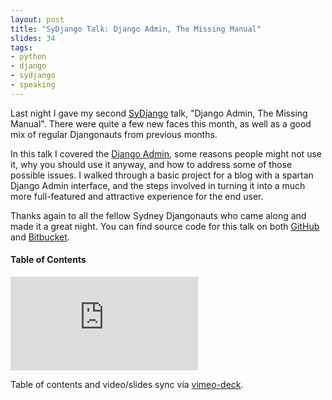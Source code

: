 ```yaml
---
layout: post
title: "SyDjango Talk: Django Admin, The Missing Manual"
slides: 34
tags:
- python
- django
- sydjango
- speaking
---
```


<p>
Last night I gave my second <a href="http://www.meetup.com/SyDjango/">
SyDjango</a> talk, "Django Admin, The Missing Manual". There were
quite a few new faces this month, as well as a good mix of regular
Djangonauts from previous months.
</p>

<p>
In this talk I covered the <a
href="https://docs.djangoproject.com/en/dev/ref/contrib/admin/">Django
Admin</a>, some reasons people might not use it, why you should use it
anyway, and how to address some of those possible issues. I walked
through a basic project for a blog with a spartan Django Admin interface,
and the steps involved in turning it into a much more full-featured and
attractive experience for the end user.
</p>

<p>
Thanks again to all the fellow Sydney Djangonauts who came along
and made it a great night. You can find source code for this talk
on both <a href="https://github.com/stephenmcd/sydjango-damm">GitHub</a>
 and <a href="https://bitbucket.org/stephenmcd/sydjango-damm">Bitbucket</a>.</p>

<h4>Table of Contents</h4>
<ol id="toc"></ol>
<script src="/static/js/vimeo-deck.js"></script>
<script>

var vd = VimeoDeck({tocID: '#toc'});

vd.setSlide(01, '00:00', 'Welcome'); // Start
vd.setSlide(02, '00:19', 'About Me'); // About me
vd.setSlide(03, '00:24'); // Fairfax
vd.setSlide(04, '00:46'); // Mezzanine
vd.setSlide(05, '01:09'); // Django since 07
vd.setSlide(06, '01:15'); // 50 projects
vd.setSlide(07, '01:37', 'Django Admin'); // Django Admin
vd.setSlide(08, '01:39'); // Saves countless hours
vd.setSlide(09, '02:04'); // Living in the future
vd.setSlide(10, '02:23'); // Example code
vd.setSlide(11, '02:54'); // Example list
vd.setSlide(12, '03:04'); // Example change
vd.setSlide(13, '03:22', 'Why Wouldn\'t You Use It?'); // Why Wouldn't
vd.setSlide(14, '03:49'); // Looks outdated
vd.setSlide(15, '04:11'); // Too database-centric
vd.setSlide(16, '04:36'); // Hard to customise
vd.setSlide(17, '04:59', 'Let\'s Dispel These Myths'); // Dispel these myths
vd.setSlide(18, '05:16', 'Django Admin VS Custom Admin'); // Django vs custom
vd.setSlide(19, '06:28'); // Fake data
vd.setSlide(20, '06:35', 'The Missing Manual'); // Missing Manual
vd.setSlide(21, '06:39', 'Chapter 1: Use All Features'); // Chapter 1
vd.setSlide(22, '07:05'); // Full admin example code
vd.setSlide(23, '08:04'); // Full admin example list
vd.setSlide(24, '08:32', 'Chapter 2: Override Templates!'); // Chapter 2
vd.setSlide(25, '08:52'); // CSS in base_site
vd.setSlide(26, '09:48'); // Skinned list example
vd.setSlide(27, '10:34'); // Skinned change example
vd.setSlide(28, '11:25', 'Chapter 3: Singleton Admin'); // Chapter 3
vd.setSlide(29, '12:35'); // Singleton Admin example
vd.setSlide(30, '15:31', 'But Wait, One More Thing'); // But wait
vd.setSlide(31, '15:36'); // One more thing
vd.setSlide(32, '15:45'); // Links in base_site
vd.setSlide(33, '16:46'); // Dashboard example with links
vd.setSlide(34, '18:17', 'Question Time'); // Thanks

</script>

<iframe id="vimeo" src="http://player.vimeo.com/video/52318351?api=1&player_id=vimeo" frameborder="0" webkitAllowFullScreen mozallowfullscreen allowFullScreen></iframe>

<script async class="speakerdeck-embed" data-id="508739b33366490002010f87" data-ratio="1.3333333333333333" src="//speakerdeck.com/assets/embed.js"></script>

<p>Table of contents and video/slides sync via <a href="https://github.com/stephenmcd/vimeo-deck">vimeo-deck</a>.</p>
